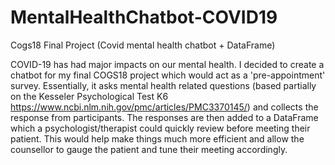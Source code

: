# MentalHealthChatbot-COVID19
Cogs18 Final Project (Covid mental health chatbot + DataFrame)

COVID-19 has had major impacts on our mental health. I decided to create a chatbot for my final COGS18 project which would act as a 'pre-appointment' survey. 
Essentially, it asks mental health related questions (based partially on the Kesseler Psychological Test K6 https://www.ncbi.nlm.nih.gov/pmc/articles/PMC3370145/) and 
collects the response from participants. The responses are then added to a DataFrame which a psychologist/therapist could quickly review before meeting their patient. 
This would help make things much more efficient and allow the counsellor to gauge the patient and tune their meeting accordingly.
